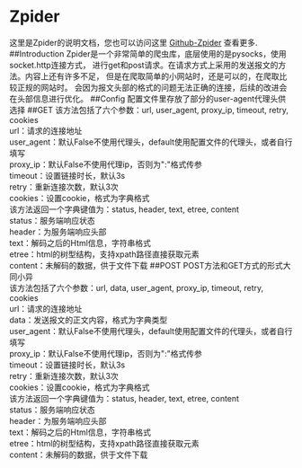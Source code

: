 # Zpider

这里是Zpider的说明文档，您也可以访问这里
[Github-Zpider](https://github.com/pntehan/Zpider)
查看更多.
##Introduction
Zpider是一个非常简单的爬虫库，底层使用的是pysocks，使用socket.http连接方式，
进行get和post请求。在请求方式上采用的发送报文的方法。内容上还有许多不足，
但是在爬取简单的小网站时，还是可以的，在爬取比较正规的网站时。
会因为报文头部的格式的问题无法正确的连接，后续的改进会在头部信息进行优化。
##Config
配置文件里存放了部分的user-agent代理头供选择
##GET
该方法包括了六个参数：url, user_agent, proxy_ip, timeout, retry, cookies<br>
url：请求的连接地址<br>
user_agent：默认False不使用代理头，default使用配置文件的代理头，或者自行填写<br>
proxy_ip：默认False不使用代理ip，否则为"<ip>:<port>"格式传参<br>
timeout：设置链接时长，默认3s<br>
retry：重新连接次数，默认3次<br>
cookies：设置cookie，格式为字典格式<br>
该方法返回一个字典键值为：status, header, text, etree, content<br>
status：服务端响应状态<br>
header：为服务端响应头部<br>
text：解码之后的Html信息，字符串格式<br>
etree：html的树型结构，支持xpath路径直接获取元素<br>
content：未解码的数据，供于文件下载
##POST
POST方法和GET方式的形式大同小异<br>
该方法包括了六个参数：url, data, user_agent, proxy_ip, timeout, retry, cookies<br>
url：请求的连接地址<br>
data：发送报文的正文内容，格式为字典类型<br>
user_agent：默认False不使用代理头，default使用配置文件的代理头，或者自行填写<br>
proxy_ip：默认False不使用代理ip，否则为"<ip>:<port>"格式传参<br>
timeout：设置链接时长，默认3s<br>
retry：重新连接次数，默认3次<br>
cookies：设置cookie，格式为字典格式<br>
该方法返回一个字典键值为：status, header, text, etree, content<br>
status：服务端响应状态<br>
header：为服务端响应头部<br>
text：解码之后的Html信息，字符串格式<br>
etree：html的树型结构，支持xpath路径直接获取元素<br>
content：未解码的数据，供于文件下载<br>

